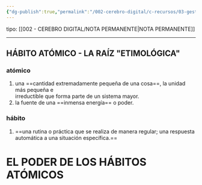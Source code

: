 ```yaml
---
{"dg-publish":true,"permalink":"/002-cerebro-digital/c-recursos/03-gestion-de-tiempo-y-proyectos/a-libros/01-habitos-atomicos/a-habitos-atomicos/"}
---
```


tipo: [[002 - CEREBRO DIGITAL/NOTA PERMANENTE\|NOTA PERMANENTE]]

---
## HÁBITO ATÓMICO - LA RAÍZ "ETIMOLÓGICA"

### atómico

1.  una ==cantidad extremadamente pequeña de una cosa==, la unidad más pequeña e  
    irreductible que forma parte de un sistema mayor.
2.  la fuente de una ==inmensa energía== o poder.

### hábito

1.  ==una rutina o práctica que se realiza de manera regular; una respuesta automática a una situación específica.==

# EL PODER DE LOS HÁBITOS ATÓMICOS
